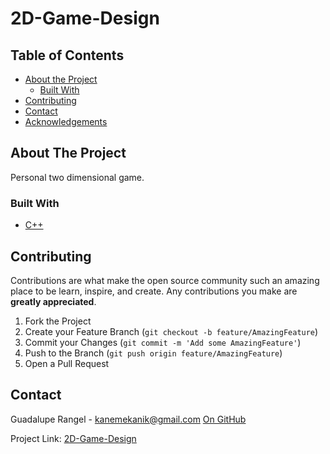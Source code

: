 # 2D-Game-Design

## Table of Contents

* [About the Project](#about-the-project)
  * [Built With](#built-with)
* [Contributing](#contributing)
* [Contact](#contact)
* [Acknowledgements](#acknowledgements)

<!-- ABOUT THE PROJECT -->
## About The Project

Personal two dimensional game.

### Built With

* [C++](https://en.wikipedia.org/wiki/C%2B%2B)

## Contributing

Contributions are what make the open source community such an amazing place to be learn, inspire, and create. Any contributions you make are **greatly appreciated**.

1. Fork the Project
2. Create your Feature Branch (`git checkout -b feature/AmazingFeature`)
3. Commit your Changes (`git commit -m 'Add some AmazingFeature'`)
4. Push to the Branch (`git push origin feature/AmazingFeature`)
5. Open a Pull Request


<!-- CONTACT -->
## Contact

Guadalupe Rangel - kanemekanik@gmail.com
[On GitHub](https://github.com/Luzaks)

Project Link: [2D-Game-Design](https://github.com/Luzaks/2D-Game-Design)





